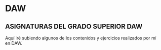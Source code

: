 # DAW
## ASIGNATURAS DEL GRADO SUPERIOR DAW

Aquí iré subiendo algunos de los contenidos y ejercicios realizados por mí en DAW.
